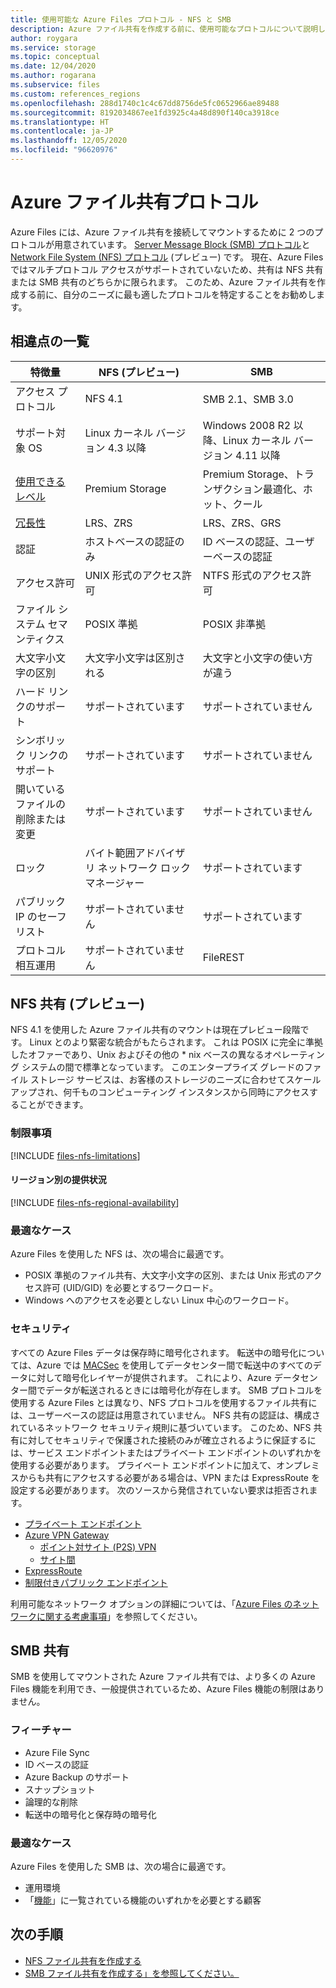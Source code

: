 ```yaml
---
title: 使用可能な Azure Files プロトコル - NFS と SMB
description: Azure ファイル共有を作成する前に、使用可能なプロトコルについて説明します。これには、サーバー メッセージ ブロック (SMB) とネットワーク ファイル システム (NFS) が含まれます。
author: roygara
ms.service: storage
ms.topic: conceptual
ms.date: 12/04/2020
ms.author: rogarana
ms.subservice: files
ms.custom: references_regions
ms.openlocfilehash: 288d1740c1c4c67dd8756de5fc0652966ae89488
ms.sourcegitcommit: 8192034867ee1fd3925c4a48d890f140ca3918ce
ms.translationtype: HT
ms.contentlocale: ja-JP
ms.lasthandoff: 12/05/2020
ms.locfileid: "96620976"
---
```

# <a name="azure-file-share-protocols"></a>Azure ファイル共有プロトコル

Azure Files には、Azure ファイル共有を接続してマウントするために 2 つのプロトコルが用意されています。 [Server Message Block (SMB) プロトコル](/windows/win32/fileio/microsoft-smb-protocol-and-cifs-protocol-overview)と [Network File System (NFS) プロトコル](https://en.wikipedia.org/wiki/Network_File_System) (プレビュー) です。 現在、Azure Files ではマルチプロトコル アクセスがサポートされていないため、共有は NFS 共有または SMB 共有のどちらかに限られます。 このため、Azure ファイル共有を作成する前に、自分のニーズに最も適したプロトコルを特定することをお勧めします。

## <a name="differences-at-a-glance"></a>相違点の一覧

|特徴量  |NFS (プレビュー)  |SMB  |
|---------|---------|---------|
|アクセス プロトコル     |NFS 4.1         |SMB 2.1、SMB 3.0         |
|サポート対象 OS     |Linux カーネル バージョン 4.3 以降         |Windows 2008 R2 以降、Linux カーネル バージョン 4.11 以降         |
|[使用できるレベル](storage-files-planning.md#storage-tiers)     |Premium Storage         |Premium Storage、トランザクション最適化、ホット、クール         |
|[冗長性](storage-files-planning.md#redundancy)     |LRS、ZRS         |LRS、ZRS、GRS         |
|認証     |ホストベースの認証のみ        |ID ベースの認証、ユーザーベースの認証         |
|アクセス許可     |UNIX 形式のアクセス許可         |NTFS 形式のアクセス許可         |
|ファイル システム セマンティクス     |POSIX 準拠         |POSIX 非準拠         |
|大文字小文字の区別     |大文字小文字は区別される         |大文字と小文字の使い方が違う         |
|ハード リンクのサポート     |サポートされています         |サポートされていません         |
|シンボリック リンクのサポート     |サポートされています         |サポートされていません         |
|開いているファイルの削除または変更     |サポートされています         |サポートされていません         |
|ロック     |バイト範囲アドバイザリ ネットワーク ロック マネージャー         |サポートされています         |
|パブリック IP のセーフ リスト | サポートされていません | サポートされています|
|プロトコル相互運用| サポートされていません | FileREST|

## <a name="nfs-shares-preview"></a>NFS 共有 (プレビュー)

NFS 4.1 を使用した Azure ファイル共有のマウントは現在プレビュー段階です。 Linux とのより緊密な統合がもたらされます。 これは POSIX に完全に準拠したオファーであり、Unix およびその他の * nix ベースの異なるオペレーティング システムの間で標準となっています。 このエンタープライズ グレードのファイル ストレージ サービスは、お客様のストレージのニーズに合わせてスケールアップされ、何千ものコンピューティング インスタンスから同時にアクセスすることができます。

### <a name="limitations"></a>制限事項

[!INCLUDE [files-nfs-limitations](../../../includes/files-nfs-limitations.md)]

#### <a name="regional-availability"></a>リージョン別の提供状況

[!INCLUDE [files-nfs-regional-availability](../../../includes/files-nfs-regional-availability.md)]

### <a name="best-suited"></a>最適なケース

Azure Files を使用した NFS は、次の場合に最適です。

- POSIX 準拠のファイル共有、大文字小文字の区別、または Unix 形式のアクセス許可 (UID/GID) を必要とするワークロード。
- Windows へのアクセスを必要としない Linux 中心のワークロード。

### <a name="security"></a>セキュリティ

すべての Azure Files データは保存時に暗号化されます。 転送中の暗号化については、Azure では [MACSec](https://en.wikipedia.org/wiki/IEEE_802.1AE) を使用してデータセンター間で転送中のすべてのデータに対して暗号化レイヤーが提供されます。 これにより、Azure データセンター間でデータが転送されるときには暗号化が存在します。 SMB プロトコルを使用する Azure Files とは異なり、NFS プロトコルを使用するファイル共有には、ユーザーベースの認証は用意されていません。 NFS 共有の認証は、構成されているネットワーク セキュリティ規則に基づいています。 このため、NFS 共有に対してセキュリティで保護された接続のみが確立されるように保証するには、サービス エンドポイントまたはプライベート エンドポイントのいずれかを使用する必要があります。 プライベート エンドポイントに加えて、オンプレミスからも共有にアクセスする必要がある場合は、VPN または ExpressRoute を設定する必要があります。 次のソースから発信されていない要求は拒否されます。

- [プライベート エンドポイント](storage-files-networking-overview.md#private-endpoints)
- [Azure VPN Gateway](../../vpn-gateway/vpn-gateway-about-vpngateways.md)
    - [ポイント対サイト (P2S) VPN](../../vpn-gateway/point-to-site-about.md)
    - [サイト間](../../vpn-gateway/design.md#s2smulti)
- [ExpressRoute](../../expressroute/expressroute-introduction.md)
- [制限付きパブリック エンドポイント](storage-files-networking-overview.md#storage-account-firewall-settings)

利用可能なネットワーク オプションの詳細については、「[Azure Files のネットワークに関する考慮事項](storage-files-networking-overview.md)」を参照してください。

## <a name="smb-shares"></a>SMB 共有

SMB を使用してマウントされた Azure ファイル共有では、より多くの Azure Files 機能を利用でき、一般提供されているため、Azure Files 機能の制限はありません。

### <a name="features"></a>フィーチャー

- Azure File Sync
- ID ベースの認証
- Azure Backup のサポート
- スナップショット
- 論理的な削除
- 転送中の暗号化と保存時の暗号化

### <a name="best-suited"></a>最適なケース

Azure Files を使用した SMB は、次の場合に最適です。

- 運用環境
- 「[機能](#features)」に一覧されている機能のいずれかを必要とする顧客

## <a name="next-steps"></a>次の手順

- [NFS ファイル共有を作成する](storage-files-how-to-create-nfs-shares.md)
- [SMB ファイル共有を作成する」を参照してください。](storage-how-to-create-file-share.md)
